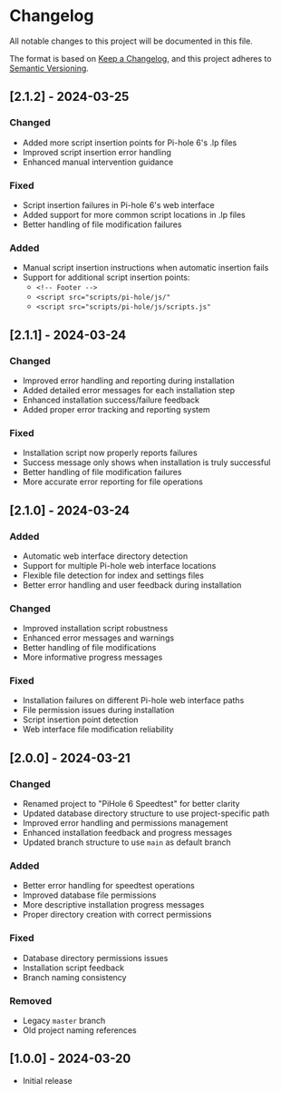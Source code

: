 # Changelog

All notable changes to this project will be documented in this file.

The format is based on [Keep a Changelog](https://keepachangelog.com/en/1.0.0/),
and this project adheres to [Semantic Versioning](https://semver.org/spec/v2.0.0.html).

## [2.1.2] - 2024-03-25

### Changed
- Added more script insertion points for Pi-hole 6's .lp files
- Improved script insertion error handling
- Enhanced manual intervention guidance

### Fixed
- Script insertion failures in Pi-hole 6's web interface
- Added support for more common script locations in .lp files
- Better handling of file modification failures

### Added
- Manual script insertion instructions when automatic insertion fails
- Support for additional script insertion points:
  - `<!-- Footer -->`
  - `<script src="scripts/pi-hole/js/"`
  - `<script src="scripts/pi-hole/js/scripts.js"`

## [2.1.1] - 2024-03-24

### Changed
- Improved error handling and reporting during installation
- Added detailed error messages for each installation step
- Enhanced installation success/failure feedback
- Added proper error tracking and reporting system

### Fixed
- Installation script now properly reports failures
- Success message only shows when installation is truly successful
- Better handling of file modification failures
- More accurate error reporting for file operations

## [2.1.0] - 2024-03-24

### Added
- Automatic web interface directory detection
- Support for multiple Pi-hole web interface locations
- Flexible file detection for index and settings files
- Better error handling and user feedback during installation

### Changed
- Improved installation script robustness
- Enhanced error messages and warnings
- Better handling of file modifications
- More informative progress messages

### Fixed
- Installation failures on different Pi-hole web interface paths
- File permission issues during installation
- Script insertion point detection
- Web interface file modification reliability

## [2.0.0] - 2024-03-21

### Changed
- Renamed project to "PiHole 6 Speedtest" for better clarity
- Updated database directory structure to use project-specific path
- Improved error handling and permissions management
- Enhanced installation feedback and progress messages
- Updated branch structure to use `main` as default branch

### Added
- Better error handling for speedtest operations
- Improved database file permissions
- More descriptive installation progress messages
- Proper directory creation with correct permissions

### Fixed
- Database directory permissions issues
- Installation script feedback
- Branch naming consistency

### Removed
- Legacy `master` branch
- Old project naming references

## [1.0.0] - 2024-03-20
- Initial release 